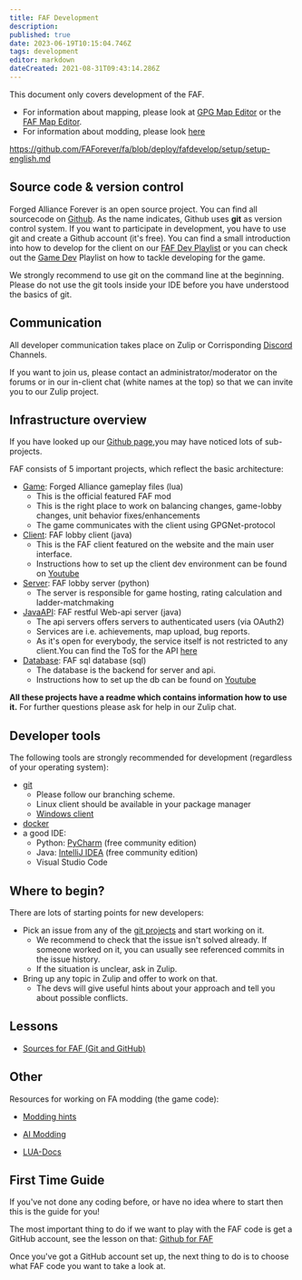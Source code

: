 ```yaml
---
title: FAF Development
description: 
published: true
date: 2023-06-19T10:15:04.746Z
tags: development
editor: markdown
dateCreated: 2021-08-31T09:43:14.286Z
---
```


This document only covers development of the FAF.
- For information about mapping, please look at [GPG Map Editor](/Development/Mapping/GPG-Map-Editor) or the [FAF Map Editor](/Development/Mapping/FA-Forever-Map-Editor).
- For information about modding, please look [here](/Development/Modding/Modding)


https://github.com/FAForever/fa/blob/deploy/fafdevelop/setup/setup-english.md
## Source code & version control

Forged Alliance Forever is an open source project. You can find all sourcecode on [Github](https://github.com/FAForever). As the name indicates, Github uses **git** as version control system. If you want to participate in development, you have to use git and create a Github account (it's free). You can find a small introduction into how to develop for the client on our [FAF Dev Playlist](https://youtube.com/playlist?list=PL0nxuIUIjpFv6cjiaEwwVYpn3utdVUshc) or you can check out the [Game Dev](https://youtube.com/playlist?list=PL0nxuIUIjpFvqJ5i1HfPwoA8FnBCtGLWn) Playlist on how to tackle developing for the game.

We strongly recommend to use git on the command line at the beginning.
Please do not use the git tools inside your IDE before you have understood the basics of git.

## Communication

All developer communication takes place on Zulip or Corrisponding [Discord](https://discord.gg/2u36D9V) Channels.

If you want to join us, please contact an administrator/moderator on the forums or in our in-client chat (white names at the top) so that we can invite you to our Zulip project. 


## Infrastructure overview

If you have looked up our [Github page](https://github.com/FAForever),you may have noticed lots of sub-projects.

FAF consists of 5 important projects, which reflect the basic architecture:
- [Game](https://github.com/FAForever/fa): Forged Alliance gameplay files (lua)
	- This is the official featured FAF mod
	- This is the right place to work on balancing changes, game-lobby changes, unit behavior fixes/enhancements
	- The game communicates with the client using GPGNet-protocol
- [Client](https://github.com/FAForever/downlords-faf-client): FAF lobby client (java)
	- This is the FAF client featured on the website and the main user interface.
	- Instructions how to set up the client dev environment can be found on [Youtube](https://youtu.be/6gsHnt02I_Y?list=PL0nxuIUIjpFv6cjiaEwwVYpn3utdVUshc)
- [Server](https://github.com/FAForever/server): FAF lobby server (python)
	- The server is responsible for game hosting, rating calculation and ladder-matchmaking
- [JavaAPI](https://github.com/FAForever/faf-java-api): FAF restful Web-api server (java)
	- The api servers offers servers to authenticated users (via OAuth2)
	- Services are i.e. achievements, map upload, bug reports. 
	- As it's open for everybody, the service itself is not restricted to any client.You can find the ToS for the API [here](https://content.faforever.com/tos/api-tos.html)
- [Database](https://github.com/FAForever/db): FAF sql database (sql)
	- The database is the backend for server and api.
	- Instructions how to set up the db can be found on [Youtube](https://www.youtube.com/watch?v=3vsRs71vMII)

**All these projects have a readme which contains information how to use
it.** For further questions please ask for help in our Zulip chat.

## Developer tools

The following tools are strongly recommended for development (regardless of your operating system):
- [git](https://www.git-scm.com) 
	- Please follow our branching scheme.
	- Linux client should be available in your package manager
	- [Windows client](https://git-scm.com/download/win)
- [docker](https://www.docker.com/)
- a good IDE:
	- Python: [PyCharm](https://www.jetbrains.com/pycharm/) (free community edition)
	- Java: [IntelliJ IDEA](https://www.jetbrains.com/idea/) (free community edition)
  - Visual Studio Code

## Where to begin?

There are lots of starting points for new developers:
- Pick an issue from any of the [git projects](https://github.com/FAForever) and start working on it.
	- We recommend to check that the issue isn't solved already. If someone worked on it, you can usually see referenced commits in  the issue history.
	- If the situation is unclear, ask in Zulip.
- Bring up any topic in Zulip and offer to work on that.
	- The devs will give useful hints about your approach and tell you about possible conflicts.

## Lessons
- [Sources for FAF (Git and GitHub)](/Development/FAF-Dev-School-Git)

## Other

Resources for working on FA modding (the game code):
- [Modding hints](/Modding)

- [AI Modding](/AI-Modding)

- [LUA-Docs](/Modding/LUADOC)

## First Time Guide

If you've not done any coding before, or have no idea where to start then this is the guide for you!

The most important thing to do if we want to play with the FAF code is get a GitHub account, see the lesson on that: [Github for FAF](/FAF-Dev-School-Git)

Once you've got a GitHub account set up, the next thing to do is to choose what FAF code you want to take a look at.